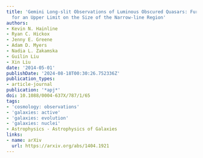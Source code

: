 ```yaml
---
title: 'Gemini Long-slit Observations of Luminous Obscured Quasars: Further Evidence
  for an Upper Limit on the Size of the Narrow-line Region'
authors:
- Kevin N. Hainline
- Ryan C. Hickox
- Jenny E. Greene
- Adam D. Myers
- Nadia L. Zakamska
- Guilin Liu
- Xin Liu
date: '2014-05-01'
publishDate: '2024-08-18T00:30:26.752336Z'
publication_types:
- article-journal
publication: '*apj*'
doi: 10.1088/0004-637X/787/1/65
tags:
- 'cosmology: observations'
- 'galaxies: active'
- 'galaxies: evolution'
- 'galaxies: nuclei'
- Astrophysics - Astrophysics of Galaxies
links:
- name: arXiv
  url: https://arxiv.org/abs/1404.1921
---
```

